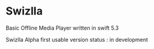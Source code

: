 # Swizlla
Basic Offline Media Player written in swift 5.3

Swizlla Alpha first usable version 
status : in development
